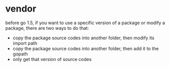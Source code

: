 # vendor
before go 1.5, if you want to use a specific version of a package or modify a package, there are two ways to do that: 
* copy the package source codes into another folder, then modify its import path
* copy the package source codes into another folder, then add it to the gopath
* only get that version of source codes

